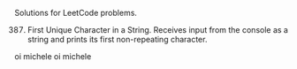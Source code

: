 Solutions for LeetCode problems.

387. First Unique Character in a String. Receives input from the console as a string and prints its first non-repeating character.

oi michele
oi michele